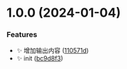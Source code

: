 

# 1.0.0 (2024-01-04)


### Features

* ✨ 增加输出内容 ([110571d](https://github.com/Mrcxt/url-format/commit/110571d6a40565851f4c2f3244d897a62f9c6e6b))
* ✨ init ([bc9d8f3](https://github.com/Mrcxt/url-format/commit/bc9d8f31f74b7c8a0beb6c2fd4097b866dd210fb))